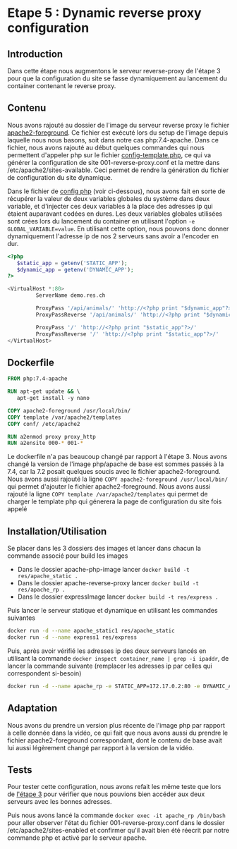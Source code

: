 # Etape 5 : Dynamic reverse proxy configuration

## Introduction

Dans cette étape nous augmentons le serveur reverse-proxy de l'étape 3 pour que la configuration du site se fasse dynamiquement au lancement du container contenant le reverse proxy.

## Contenu

Nous avons rajouté au dossier de l'image du serveur reverse proxy le fichier [apache2-foreground](../docker-images/apache-reverse-proxy/apache2-foreground). Ce fichier est exécuté lors du setup de l'image depuis laquelle nous nous basons, soit dans notre cas php:7.4-apache. Dans ce fichier, nous avons rajouté au début quelques commandes qui nous permettent d'appeler php sur le fichier [config-template.php](../docker-images/apache-reverse-proxy/template/config-template.php), ce qui va générer la configuration de site 001-reverse-proxy.conf et la mettre dans /etc/apache2/sites-available. Ceci permet de rendre la génération du fichier de configuration du site dynamique.

Dans le fichier de [config php](../docker-images/apache-reverse-proxy/template/config-template.php) (voir ci-dessous), nous avons fait en sorte de récupérer la valeur de deux variables globales du système dans deux variable, et d'injecter ces deux variables à la place des adresses ip qui étaient auparavant codées en dures. Les deux variables globales utilisées sont crées lors du lancement du container en utilisant l'option `-e GLOBAL_VARIABLE=value`. En utilisant cette option, nous pouvons donc donner dynamiquement l'adresse ip de nos 2 serveurs sans avoir a l'encoder en dur.

```php
<?php
   $static_app = getenv('STATIC_APP');
   $dynamic_app = getenv('DYNAMIC_APP');
?>

<VirtualHost *:80>
         ServerName demo.res.ch

         ProxyPass '/api/animals/' 'http://<?php print "$dynamic_app"?>/'
         ProxyPassReverse '/api/animals/' 'http://<?php print "$dynamic_app"?>/'

         ProxyPass '/' 'http://<?php print "$static_app"?>/'
         ProxyPassReverse '/' 'http://<?php print "$static_app"?>/'
</VirtualHost>
```

## Dockerfile

```dockerfile
FROM php:7.4-apache

RUN apt-get update && \ 
   apt-get install -y nano

COPY apache2-foreground /usr/local/bin/
COPY template /var/apache2/templates
COPY conf/ /etc/apache2

RUN a2enmod proxy proxy_http
RUN a2ensite 000-* 001-*
```
Le dockerfile n'a pas beaucoup changé par rapport à l'étape 3. Nous avons changé la version de l'image php/apache de base est sommes passés à la 7.4, car la 7.2 posait quelques soucis avec le fichier apache2-foreground. Nous avons aussi rajouté la ligne `COPY apache2-foreground /usr/local/bin/` qui permet d'ajouter le fichier apache2-foreground. Nous avons aussi rajouté la ligne `COPY template /var/apache2/templates` qui permet de charger le template php qui génerera la page de configuration du site fois appelé

## Installation/Utilisation

Se placer dans les 3 dossiers des images et lancer dans chacun la commande associé pour build les images

- Dans le dossier apache-php-image lancer `docker build -t res/apache_static .`
- Dans le dossier apache-reverse-proxy lancer `docker build -t res/apache_rp .`
- Dans le dossier expressImage lancer `docker build -t res/express .`

Puis lancer le serveur statique et dynamique en utilisant les commandes suivantes

```bash
docker run -d --name apache_static1 res/apache_static
docker run -d --name express1 res/express
```

Puis, après avoir vérifié les adresses ip des deux serveurs lancés en utilisant la commande `docker inspect container_name | grep -i ipaddr`, de lancer la commande suivante (remplacer les adresses ip par celles qui correspondent si-besoin)

```bash
docker run -d --name apache_rp -e STATIC_APP=172.17.0.2:80 -e DYNAMIC_APP=172.17.0.3:3000 -p 8080:80 res/apache_rp
```

## Adaptation

Nous avons du prendre un version plus récente de l'image php par rapport à celle donnée dans la vidéo, ce qui fait que nous avons aussi du prendre le fichier apache2-foreground correspondant, dont le contenu de base avait lui aussi légèrement changé par rapport à la version de la vidéo.

## Tests

Pour tester cette configuration, nous avons refait les même teste que lors de [l'étape 3](Etape-3.md) pour vérifier que nous pouvions bien accéder aux deux serveurs avec les bonnes adresses.

Puis nous avons lancé la commande `docker exec -it apache_rp /bin/bash` pour aller observer l'état du fichier 001-reverse-proxy.conf dans le dossier /etc/apache2/sites-enabled et confirmer qu'il avait bien été réecrit par notre commande php et activé par le serveur apache.